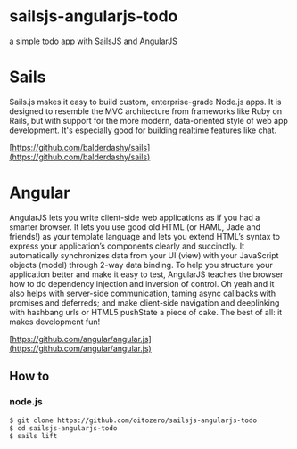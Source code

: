 sailsjs-angularjs-todo
======

a simple todo app with SailsJS and AngularJS

# Sails

Sails.js makes it easy to build custom, enterprise-grade Node.js apps. It is designed to resemble the MVC architecture from frameworks like Ruby on Rails, but with support for the more modern, data-oriented style of web app development. It's especially good for building realtime features like chat.

[https://github.com/balderdashy/sails](https://github.com/balderdashy/sails)

# Angular

AngularJS lets you write client-side web applications as if you had a smarter browser. It lets you use good old HTML (or HAML, Jade and friends!) as your template language and lets you extend HTML’s syntax to express your application’s components clearly and succinctly. It automatically synchronizes data from your UI (view) with your JavaScript objects (model) through 2-way data binding. To help you structure your application better and make it easy to test, AngularJS teaches the browser how to do dependency injection and inversion of control. Oh yeah and it also helps with server-side communication, taming async callbacks with promises and deferreds; and make client-side navigation and deeplinking with hashbang urls or HTML5 pushState a piece of cake. The best of all: it makes development fun!

[https://github.com/angular/angular.js](https://github.com/angular/angular.js)

## How to

### node.js
```
$ git clone https://github.com/oitozero/sailsjs-angularjs-todo
$ cd sailsjs-angularjs-todo
$ sails lift

```